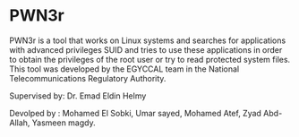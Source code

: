 # PWN3r
PWN3r is a tool that works on Linux systems and searches for applications with advanced privileges SUID and tries to use these applications in order to obtain the privileges of the root user or try to read protected system files.
This tool was developed by the EGYCCAL team in the National Telecommunications Regulatory Authority.


Supervised by: 
Dr. Emad Eldin Helmy

Devolped by :
Mohamed El Sobki, 
Umar sayed, 
Mohamed Atef, 
Zyad Abd-Allah, 
Yasmeen magdy.
